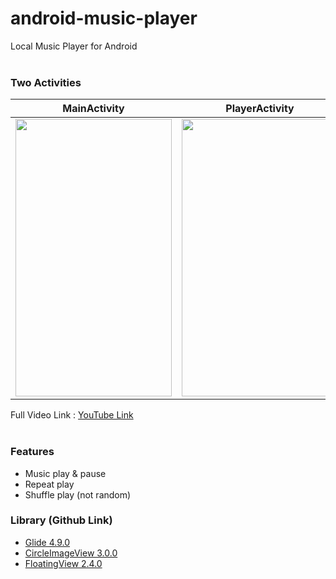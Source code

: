 # android-music-player
Local Music Player for Android
<br /><br />

### Two Activities
MainActivity             |  PlayerActivity
:-------------------------:|:-------------------------:
<img src="gif/main-activity.gif" width="250" height="444" />  |  <img src="gif/player-activity.gif" width="250" height="444" />

Full Video Link : [YouTube Link](https://www.youtube.com/watch?v=VW7jzVWkbos)
<br /><br />

### Features
* Music play & pause
* Repeat play
* Shuffle play (not random)

### Library (Github Link)
* [Glide 4.9.0](https://github.com/bumptech/glide)
* [CircleImageView 3.0.0](https://github.com/hdodenhof/CircleImageView)
* [FloatingView 2.4.0](https://github.com/recruit-lifestyle/FloatingView)

